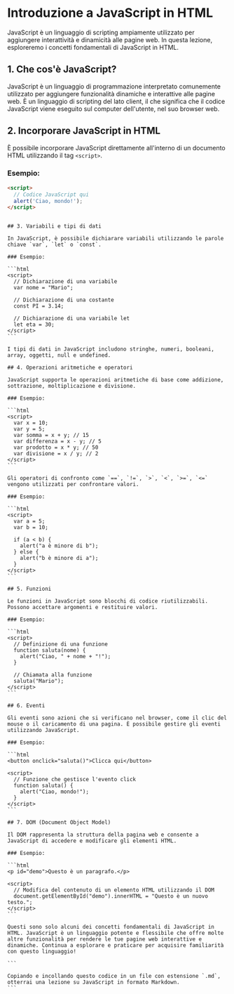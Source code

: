 <!-- @format -->

# Introduzione a JavaScript in HTML

JavaScript è un linguaggio di scripting ampiamente utilizzato per aggiungere interattività e dinamicità alle pagine web. In questa lezione, esploreremo i concetti fondamentali di JavaScript in HTML.

## 1. Che cos'è JavaScript?

JavaScript è un linguaggio di programmazione interpretato comunemente utilizzato per aggiungere funzionalità dinamiche e interattive alle pagine web. È un linguaggio di scripting del lato client, il che significa che il codice JavaScript viene eseguito sul computer dell'utente, nel suo browser web.

## 2. Incorporare JavaScript in HTML

È possibile incorporare JavaScript direttamente all'interno di un documento HTML utilizzando il tag `<script>`.

### Esempio:

```html
<script>
  // Codice JavaScript qui
  alert('Ciao, mondo!');
</script>
```

````

## 3. Variabili e tipi di dati

In JavaScript, è possibile dichiarare variabili utilizzando le parole chiave `var`, `let` o `const`.

### Esempio:

```html
<script>
  // Dichiarazione di una variabile
  var nome = "Mario";

  // Dichiarazione di una costante
  const PI = 3.14;

  // Dichiarazione di una variabile let
  let eta = 30;
</script>
```

I tipi di dati in JavaScript includono stringhe, numeri, booleani, array, oggetti, null e undefined.

## 4. Operazioni aritmetiche e operatori

JavaScript supporta le operazioni aritmetiche di base come addizione, sottrazione, moltiplicazione e divisione.

### Esempio:

```html
<script>
  var x = 10;
  var y = 5;
  var somma = x + y; // 15
  var differenza = x - y; // 5
  var prodotto = x * y; // 50
  var divisione = x / y; // 2
</script>
```

Gli operatori di confronto come `==`, `!=`, `>`, `<`, `>=`, `<=` vengono utilizzati per confrontare valori.

### Esempio:

```html
<script>
  var a = 5;
  var b = 10;

  if (a < b) {
    alert("a è minore di b");
  } else {
    alert("b è minore di a");
  }
</script>
```

## 5. Funzioni

Le funzioni in JavaScript sono blocchi di codice riutilizzabili. Possono accettare argomenti e restituire valori.

### Esempio:

```html
<script>
  // Definizione di una funzione
  function saluta(nome) {
    alert("Ciao, " + nome + "!");
  }

  // Chiamata alla funzione
  saluta("Mario");
</script>
```

## 6. Eventi

Gli eventi sono azioni che si verificano nel browser, come il clic del mouse o il caricamento di una pagina. È possibile gestire gli eventi utilizzando JavaScript.

### Esempio:

```html
<button onclick="saluta()">Clicca qui</button>

<script>
  // Funzione che gestisce l'evento click
  function saluta() {
    alert("Ciao, mondo!");
  }
</script>
```

## 7. DOM (Document Object Model)

Il DOM rappresenta la struttura della pagina web e consente a JavaScript di accedere e modificare gli elementi HTML.

### Esempio:

```html
<p id="demo">Questo è un paragrafo.</p>

<script>
  // Modifica del contenuto di un elemento HTML utilizzando il DOM
  document.getElementById("demo").innerHTML = "Questo è un nuovo testo.";
</script>
```

Questi sono solo alcuni dei concetti fondamentali di JavaScript in HTML. JavaScript è un linguaggio potente e flessibile che offre molte altre funzionalità per rendere le tue pagine web interattive e dinamiche. Continua a esplorare e praticare per acquisire familiarità con questo linguaggio!

```

Copiando e incollando questo codice in un file con estensione `.md`, otterrai una lezione su JavaScript in formato Markdown.
```
````
